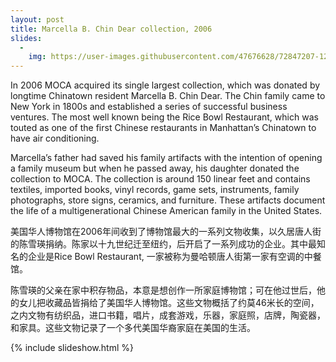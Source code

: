 ```yaml
---
layout: post
title: Marcella B. Chin Dear collection, 2006
slides:
  -
    img: https://user-images.githubusercontent.com/47676628/72847207-12f0dc00-3c70-11ea-9c02-fb51a03fcf93.jpg
---
```


In 2006 MOCA acquired its single largest collection, which was donated by longtime Chinatown resident Marcella B. Chin Dear.  The Chin family came to New York in 1800s and established a series of successful business ventures.  The most well known being the Rice Bowl Restaurant, which was touted as one of the first Chinese restaurants in Manhattan’s Chinatown to have air conditioning. 
  
Marcella’s father had saved his family artifacts with the intention of opening a family museum but when he passed away, his daughter donated the collection to MOCA.  The collection is around 150 linear feet and contains textiles, imported books, vinyl records, game sets, instruments, family photographs, store signs, ceramics, and furniture. These artifacts document the life of a multigenerational Chinese American family in the United States. 

美国华人博物馆在2006年间收到了博物馆最大的一系列文物收集，以久居唐人街的陈雪瑛捐纳。陈家以十九世纪迁至纽约，后开启了一系列成功的企业。其中最知名的企业是Rice Bowl Restaurant, 一家被称为曼哈顿唐人街第一家有空调的中餐馆。

陈雪瑛的父亲在家中积存物品，本意是想创作一所家庭博物馆；可在他过世后，他的女儿把收藏品皆捐给了美国华人博物馆。这些文物概括了约莫46米长的空间， 之内文物有纺织品，进口书籍，唱片，成套游戏，乐器，家庭照，店牌，陶瓷器，和家具。这些文物记录了一个多代美国华裔家庭在美国的生活。


{% include slideshow.html %}
